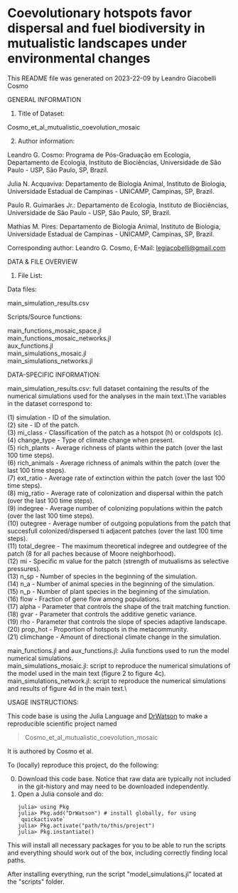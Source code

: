 # Coevolutionary hotspots favor dispersal and fuel biodiversity in mutualistic landscapes under environmental changes

This README file was generated on 2023-22-09 by Leandro Giacobelli Cosmo

GENERAL INFORMATION

1. Title of Dataset: 

Cosmo_et_al_mutualistic_coevolution_mosaic

2. Author information:

Leandro G. Cosmo: Programa de Pós-Graduação em Ecologia, Departamento de Ecologia, Instituto de Biociências, Universidade de São Paulo - USP, São Paulo, SP, Brazil.

Julia N. Acquaviva: Departamento de Biologia Animal, Instituto de Biologia, Universidade Estadual de Campinas - UNICAMP, Campinas, SP, Brazil.
 
Paulo R. Guimarães Jr.: Departamento de Ecologia, Instituto de Biociências, Universidade de São Paulo - USP, São Paulo, SP, Brazil.

Mathias M. Pires: Departamento de Biologia Animal, Instituto de Biologia, Universidade Estadual de Campinas - UNICAMP, Campinas, SP, Brazil.

Corresponding author: Leandro G. Cosmo, E-Mail: legiacobelli@gmail.com

DATA & FILE OVERVIEW

1. File List: 

Data files:

main_simulation_results.csv

Scripts/Source functions:

main_functions_mosaic_space.jl\
main_functions_mosaic_networks.jl\
aux_functions.jl\
main_simulations_mosaic.jl\
main_simulations_networks.jl

DATA-SPECIFIC INFORMATION:

main_simulation_results.csv: full dataset containing the results of the numerical simulations used for the analyses in the main text.\The variables in the dataset correspond to: 

(1) simulation - ID of the simulation.\
(2) site - ID of the patch.\
(3) mi_class - Classification of the patch as a hotspot (h) or coldspots (c).\
(4) change_type - Type of climate change when present.\
(5) rich_plants - Average richness of plants within the patch (over the last 100 time steps).\
(6) rich_animals - Average richness of animals within the patch (over the last 100 time steps).\
(7) ext_ratio - Average rate of extinction within the patch (over the last 100 time steps).\
(8) mig_ratio - Average rate of colonization and dispersal within the patch (over the last 100 time steps).\
(9) indegree - Average number of colonizing populations within the patch (over the last 100 time steps).\
(10) outegree - Average number of outgoing populations from the patch that succesfull colonized/dispersed ti adjacent patches (over the last 100 time steps).\
(11) total_degree - The maximum theoretical indegree and outdegree of the patch (8 for all paches because of Moore neighborhood).\
(12) mi - Specific m value for the patch (strength of mutualisms as selective pressures).\
(13) n_sp - Number of species in the beginning of the simulation.\
(14) n_a - Number of animal species in the beginning of the simulation.\
(15) n_p - Number of plant species in the beginning of the simulation.\
(16) flow - Fraction of gene flow among populations.\
(17) alpha - Parameter that controls the shape of the trait matching function.\
(18) gvar - Parameter that controls the additive genetic variance.\
(19) rho - Parameter that controls the slope of species adaptive landscape.\
(20) prop_hot - Proportion of hotspots in the metacommunity.\
(21) climchange - Amount of directional climate change in the simulation.

main_functions.jl and aux_functions.jl: Julia functions used to run the model numerical simulations.\
main_simulations_mosaic.jl: script to reproduce the numerical simulations of the model used in the main text (figure 2 to figure 4c).\
main_simulations_network.jl: script to reproduce the numerical simulations and results of figure 4d in the main text.\

USAGE INSTRUCTIONS:

This code base is using the Julia Language and [DrWatson](https://juliadynamics.github.io/DrWatson.jl/stable/)
to make a reproducible scientific project named
> Cosmo_et_al_mutualistic_coevolution_mosaic

It is authored by Cosmo et al.

To (locally) reproduce this project, do the following:

0. Download this code base. Notice that raw data are typically not included in the
   git-history and may need to be downloaded independently.
1. Open a Julia console and do:
   ```
   julia> using Pkg
   julia> Pkg.add("DrWatson") # install globally, for using `quickactivate`
   julia> Pkg.activate("path/to/this/project")
   julia> Pkg.instantiate()
   ```

This will install all necessary packages for you to be able to run the scripts and
everything should work out of the box, including correctly finding local paths. 

After installing everything, run the script "model_simulations.jl" located at the "scripts" folder.
